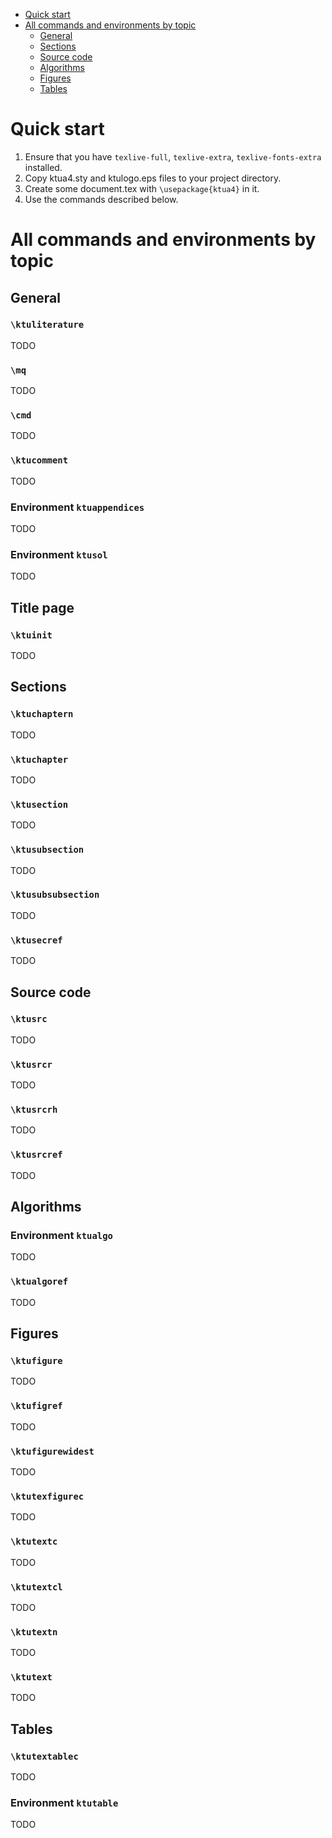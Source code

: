 * [Quick start](#quick-start)
* [All commands and environments by topic](#all-commands-and-environments-by-topic)
  * [General](#general)
  * [Sections](#sections)
  * [Source code](#source-code)
  * [Algorithms](#algorithms)
  * [Figures](#figures)
  * [Tables](#tables)

# Quick start

1. Ensure that you have `texlive-full`, `texlive-extra`, `texlive-fonts-extra` installed.
1. Copy ktua4.sty and ktulogo.eps files to your project directory.
1. Create some document.tex with `\usepackage{ktua4}` in it.
1. Use the commands described below.

# All commands and environments by topic

## General

### `\ktuliterature`

TODO

### `\mq`

TODO

### `\cmd`

TODO

### `\ktucomment`

TODO

### Environment `ktuappendices`

TODO

### Environment `ktusol`

TODO

## Title page

### `\ktuinit`

TODO

## Sections

### `\ktuchaptern`

TODO

### `\ktuchapter`

TODO

### `\ktusection`

TODO

### `\ktusubsection`

TODO

### `\ktusubsubsection`

TODO

### `\ktusecref`

TODO

## Source code

### `\ktusrc`

TODO

### `\ktusrcr`

TODO

### `\ktusrcrh`

TODO

### `\ktusrcref`

TODO

## Algorithms

### Environment `ktualgo`

TODO

### `\ktualgoref`

TODO

## Figures

### `\ktufigure`

TODO

### `\ktufigref`

TODO

### `\ktufigurewidest`

TODO

### `\ktutexfigurec`

TODO

### `\ktutextc`

TODO

### `\ktutextcl`

TODO

### `\ktutextn`

TODO

### `\ktutext`

TODO

## Tables

### `\ktutextablec`

TODO

### Environment `ktutable`

TODO

